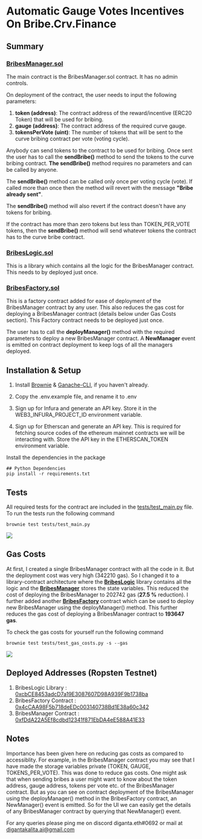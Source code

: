 # Automatic Gauge Votes Incentives On Bribe.Crv.Finance
## Summary
### [BribesManager.sol](https://github.com/realdiganta/crv-bribe-automator/blob/main/contracts/BribesManager.sol)
The main contract is the BribesManager.sol contract. It has no admin controls.

On deployment of the contract, the user needs to input the following parameters:
 1. <strong>token (address)</strong>: The contract address of the reward/incentive (ERC20 Token) that will be used for bribing.
 2. <strong>gauge (address)</strong>: The contract address of the required curve gauge.
 3. <strong>tokensPerVote (uint)</strong>: The number of tokens that will be sent to the curve bribing contract per vote (voting cycle).

 Anybody can send tokens to the contract to be used for bribing.
 Once sent the user has to call the <strong>sendBribe()</strong> method to send the tokens to the curve bribing contract. <strong>The sendBribe()</strong> method requires no parameters and can be called by anyone.

 The <strong>sendBribe()</strong> method can be called only once per voting cycle (vote). If called more than once then the method will revert with the message <strong>"Bribe already sent"</strong>. 

 The <strong>sendBribe()</strong> method will also revert if the contract doesn't have any tokens for bribing.

 If the contract has more than zero tokens but less than TOKEN_PER_VOTE tokens, then the <strong>sendBribe()</strong> method will send whatever tokens the contract has to the curve bribe contract.

 ### [BribesLogic.sol](https://github.com/realdiganta/crv-bribe-automator/blob/main/contracts/library/BribesLogic.sol)
 This is a library which contains all the logic for the BribesManager contract. This needs to by deployed just once.

 ### [BribesFactory.sol](https://github.com/realdiganta/crv-bribe-automator/blob/main/contracts/BribesFactory.sol)
This is a factory contract added for ease of deployment of the BribesManager contract by any user. This also reduces the gas cost for deploying a BribesManager contract (details below under Gas Costs section). This Factory contract needs to be deployed just once.

The user has to call the <strong>deployManager()</strong> method with the required parameters to deploy a new BribesManager contract. A <strong>NewManager</strong> event is emitted on contract deployment to keep logs of all the managers deployed.
## Installation & Setup

1. Install [Brownie](https://eth-brownie.readthedocs.io/en/stable/install.html) & [Ganache-CLI](https://www.npmjs.com/package/ganache-cli), if you haven't already.

2. Copy the .env.example file, and rename it to .env

3. Sign up for Infura and generate an API key. Store it in the WEB3_INFURA_PROJECT_ID environment variable.

4. Sign up for Etherscan and generate an API key. This is required for fetching source codes of the ethereum mainnet contracts we will be interacting with. Store the API key in the ETHERSCAN_TOKEN environment variable.

Install the dependencies in the package
```
## Python Dependencies
pip install -r requirements.txt
```

## Tests
All required tests for the contract are included in the [tests/test_main.py](https://github.com/realdiganta/crv-bribe-automator/blob/main/tests/test_main.py) file. To run the tests run the following command
```
brownie test tests/test_main.py
```
<img src="https://user-images.githubusercontent.com/47485188/146816035-c3371b6b-8d79-420f-84cc-7b17ef7fde16.png"> </img>

## Gas Costs
At first, I created a single BribesManager contract with all the code in it. But the deployment cost was very high (342210 gas). So I changed it to a library-contract architecture where the <strong>[BribesLogic](https://github.com/realdiganta/crv-bribe-automator/blob/main/contracts/library/BribesLogic.sol)</strong> library contains all the logic and the <strong>[BribesManager](https://github.com/realdiganta/crv-bribe-automator/blob/main/contracts/BribesManager.sol)</strong> stores the state variables. This reduced the cost of deploying the BribesManager to 202742 gas (<strong>27.5 %</strong> reduction).
I further added another <strong>[BribesFactory]((https://github.com/realdiganta/crv-bribe-automator/blob/main/contracts/BribesFactory.sol)) </strong>contract which can be used to deploy new BribesManager using the deployManager() method. This further reduces the gas cost of deploying a BribesManager contract to <strong>193647 gas</strong>.

To check the gas costs for yourself run the following command
```
brownie test tests/test_gas_costs.py -s --gas
```
<img src="https://user-images.githubusercontent.com/47485188/146815523-2919c6ec-701a-4153-afee-24cdd34af386.png"> </img>

## Deployed Addresses (Ropsten Testnet)
1. BribesLogic Library : [0xcbCE8453adcD7a19E3087607D98A939F9b1738ba](https://ropsten.etherscan.io/address/0xcbCE8453adcD7a19E3087607D98A939F9b1738ba)
2. BribesFactory Contract : [0x4cCAA98F5b718deEDc003140738Bd1E38a60c342](https://ropsten.etherscan.io/address/0x4ccaa98f5b718deedc003140738bd1e38a60c342)
3. BribesManager Contract : [0xfDdA22A5Ef8cdbd12341f871EbDA4eE588A41E33](https://ropsten.etherscan.io/address/0xfDdA22A5Ef8cdbd12341f871EbDA4eE588A41E33)

## Notes
Importance has been given here on reducing gas costs as compared to accessiblity. For example, in the BribesManager contract you may see that I have made the storage variables private (TOKEN, GAUGE, TOKENS_PER_VOTE). This was done to reduce gas costs. One might ask that when sending bribes a user might want to know about the token address, gauge address, tokens per vote etc. of the BribesManager contract. But as you can see on contract deployment of the BribesManager using the deployManager() method in the BribesFactory contract, an NewManager() event is emitted. So for the UI we can easily get the details of any BribesManager contract by querying that NewManager() event.

For any queries please ping me on discord diganta.eth#0692 or mail at digantakalita.ai@gmail.com